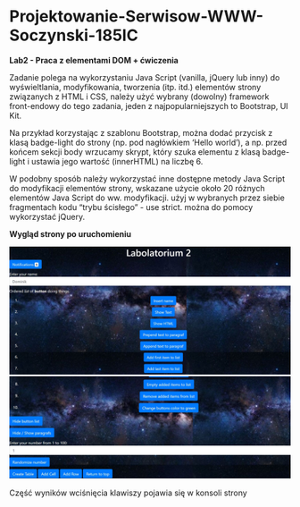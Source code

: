 # Projektowanie-Serwisow-WWW-Soczynski-185IC
 
**Lab2 - Praca z elementami DOM + ćwiczenia**

Zadanie polega na wykorzystaniu Java Script (vanilla, jQuery lub inny) do wyświeltlania, modyfikowania, tworzenia (itp. itd.) elementów strony związanych z HTML i CSS,
należy użyć wybrany (dowolny) framework front-endowy do tego zadania,
jeden z najpopularniejszych to Bootstrap, UI Kit.

Na przykład korzystając z szablonu Bootstrap, można dodać przycisk z klasą badge-light do strony (np. pod nagłówkiem ‘Hello world’), a np. przed końcem sekcji body wrzucamy skrypt, który szuka elementu z klasą badge-light i ustawia jego wartość (innerHTML) na liczbę 6.

W podobny sposób należy wykorzystać inne dostępne metody Java Script do modyfikacji elementów strony,
wskazane użycie około 20 różnych elementów Java Script do ww. modyfikacji.
użyj w wybranych przez siebie fragmentach kodu “trybu ścisłego” - use strict.
można do pomocy wykorzystać jQuery.

**Wygląd strony po uruchomieniu**

![Strona podrecznika!](ScreenShots/Strona1.jpg "Strona")
![Strona podrecznika!](ScreenShots/Strona2.jpg "Strona")

Część wyników wciśnięcia klawiszy pojawia się w konsoli strony